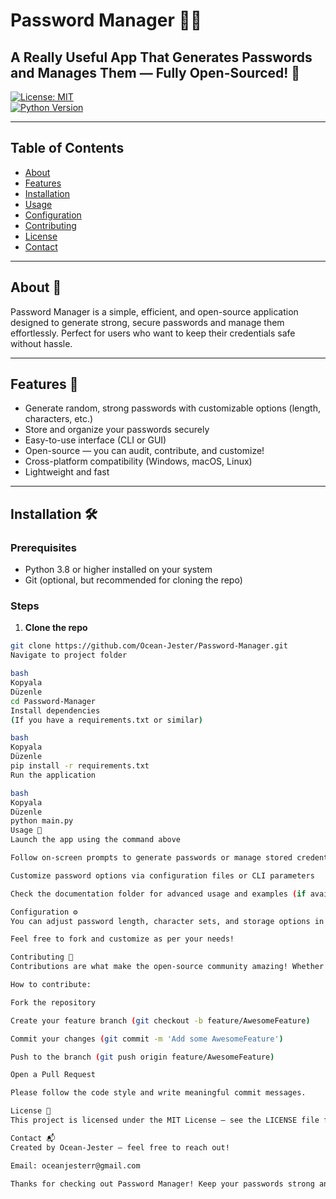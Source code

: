 # Password Manager 🔐💥

## A Really Useful App That Generates Passwords and Manages Them — Fully Open-Sourced! 🚀

[![License: MIT](https://img.shields.io/badge/License-MIT-green.svg)](LICENSE)  
[![Python Version](https://img.shields.io/badge/python-3.8%2B-blue.svg)]()

---

## Table of Contents

- [About](#about)  
- [Features](#features)  
- [Installation](#installation)  
- [Usage](#usage)  
- [Configuration](#configuration)  
- [Contributing](#contributing)  
- [License](#license)  
- [Contact](#contact)  

---

## About 🧐

Password Manager is a simple, efficient, and open-source application designed to generate strong, secure passwords and manage them effortlessly. Perfect for users who want to keep their credentials safe without hassle.

---

## Features 🌟

- Generate random, strong passwords with customizable options (length, characters, etc.)  
- Store and organize your passwords securely  
- Easy-to-use interface (CLI or GUI)  
- Open-source — you can audit, contribute, and customize!  
- Cross-platform compatibility (Windows, macOS, Linux)  
- Lightweight and fast

---

## Installation 🛠️

### Prerequisites

- Python 3.8 or higher installed on your system  
- Git (optional, but recommended for cloning the repo)

### Steps

1. **Clone the repo**  
```bash
git clone https://github.com/Ocean-Jester/Password-Manager.git
Navigate to project folder

bash
Kopyala
Düzenle
cd Password-Manager
Install dependencies
(If you have a requirements.txt or similar)

bash
Kopyala
Düzenle
pip install -r requirements.txt
Run the application

bash
Kopyala
Düzenle
python main.py
Usage 🚀
Launch the app using the command above

Follow on-screen prompts to generate passwords or manage stored credentials

Customize password options via configuration files or CLI parameters

Check the documentation folder for advanced usage and examples (if available)

Configuration ⚙️
You can adjust password length, character sets, and storage options in the config file (config.json or similar)

Feel free to fork and customize as per your needs!

Contributing 🤝
Contributions are what make the open-source community amazing! Whether it’s fixing bugs, improving documentation, or adding new features, your help is welcome!

How to contribute:

Fork the repository

Create your feature branch (git checkout -b feature/AwesomeFeature)

Commit your changes (git commit -m 'Add some AwesomeFeature')

Push to the branch (git push origin feature/AwesomeFeature)

Open a Pull Request

Please follow the code style and write meaningful commit messages.

License 📄
This project is licensed under the MIT License — see the LICENSE file for details.

Contact 📬
Created by Ocean-Jester — feel free to reach out!

Email: oceanjesterr@gmail.com

Thanks for checking out Password Manager! Keep your passwords strong and your vibes stronger! ✨💪🔐
